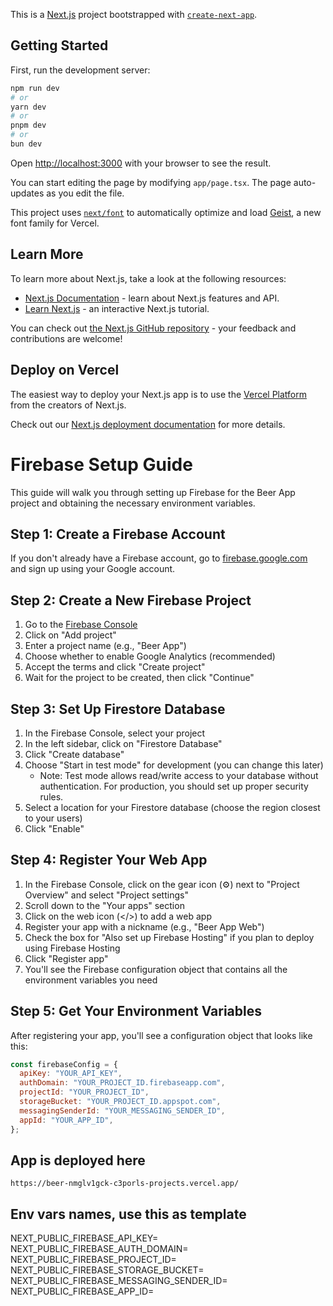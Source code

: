 This is a [Next.js](https://nextjs.org) project bootstrapped with [`create-next-app`](https://nextjs.org/docs/app/api-reference/cli/create-next-app).

## Getting Started

First, run the development server:

```bash
npm run dev
# or
yarn dev
# or
pnpm dev
# or
bun dev
```

Open [http://localhost:3000](http://localhost:3000) with your browser to see the result.

You can start editing the page by modifying `app/page.tsx`. The page auto-updates as you edit the file.

This project uses [`next/font`](https://nextjs.org/docs/app/building-your-application/optimizing/fonts) to automatically optimize and load [Geist](https://vercel.com/font), a new font family for Vercel.

## Learn More

To learn more about Next.js, take a look at the following resources:

- [Next.js Documentation](https://nextjs.org/docs) - learn about Next.js features and API.
- [Learn Next.js](https://nextjs.org/learn) - an interactive Next.js tutorial.

You can check out [the Next.js GitHub repository](https://github.com/vercel/next.js) - your feedback and contributions are welcome!

## Deploy on Vercel

The easiest way to deploy your Next.js app is to use the [Vercel Platform](https://vercel.com/new?utm_medium=default-template&filter=next.js&utm_source=create-next-app&utm_campaign=create-next-app-readme) from the creators of Next.js.

Check out our [Next.js deployment documentation](https://nextjs.org/docs/app/building-your-application/deploying) for more details.

# Firebase Setup Guide

This guide will walk you through setting up Firebase for the Beer App project and obtaining the necessary environment variables.

## Step 1: Create a Firebase Account

If you don't already have a Firebase account, go to [firebase.google.com](https://firebase.google.com/) and sign up using your Google account.

## Step 2: Create a New Firebase Project

1. Go to the [Firebase Console](https://console.firebase.google.com/)
2. Click on "Add project"
3. Enter a project name (e.g., "Beer App")
4. Choose whether to enable Google Analytics (recommended)
5. Accept the terms and click "Create project"
6. Wait for the project to be created, then click "Continue"

## Step 3: Set Up Firestore Database

1. In the Firebase Console, select your project
2. In the left sidebar, click on "Firestore Database"
3. Click "Create database"
4. Choose "Start in test mode" for development (you can change this later)
   - Note: Test mode allows read/write access to your database without authentication. For production, you should set up proper security rules.
5. Select a location for your Firestore database (choose the region closest to your users)
6. Click "Enable"

## Step 4: Register Your Web App

1. In the Firebase Console, click on the gear icon (⚙️) next to "Project Overview" and select "Project settings"
2. Scroll down to the "Your apps" section
3. Click on the web icon (</>) to add a web app
4. Register your app with a nickname (e.g., "Beer App Web")
5. Check the box for "Also set up Firebase Hosting" if you plan to deploy using Firebase Hosting
6. Click "Register app"
7. You'll see the Firebase configuration object that contains all the environment variables you need

## Step 5: Get Your Environment Variables

After registering your app, you'll see a configuration object that looks like this:

```javascript
const firebaseConfig = {
  apiKey: "YOUR_API_KEY",
  authDomain: "YOUR_PROJECT_ID.firebaseapp.com",
  projectId: "YOUR_PROJECT_ID",
  storageBucket: "YOUR_PROJECT_ID.appspot.com",
  messagingSenderId: "YOUR_MESSAGING_SENDER_ID",
  appId: "YOUR_APP_ID",
};
```

## App is deployed here

`https://beer-nmglv1gck-c3porls-projects.vercel.app/`

## Env vars names, use this as template

NEXT_PUBLIC_FIREBASE_API_KEY=
NEXT_PUBLIC_FIREBASE_AUTH_DOMAIN=
NEXT_PUBLIC_FIREBASE_PROJECT_ID=
NEXT_PUBLIC_FIREBASE_STORAGE_BUCKET=
NEXT_PUBLIC_FIREBASE_MESSAGING_SENDER_ID=
NEXT_PUBLIC_FIREBASE_APP_ID=
